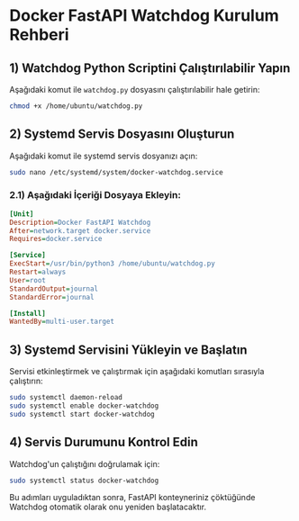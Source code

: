 # Docker FastAPI Watchdog Kurulum Rehberi

## 1) Watchdog Python Scriptini Çalıştırılabilir Yapın
Aşağıdaki komut ile `watchdog.py` dosyasını çalıştırılabilir hale getirin:
```bash
chmod +x /home/ubuntu/watchdog.py
```

## 2) Systemd Servis Dosyasını Oluşturun
Aşağıdaki komut ile systemd servis dosyanızı açın:
```bash
sudo nano /etc/systemd/system/docker-watchdog.service
```

### 2.1) Aşağıdaki İçeriği Dosyaya Ekleyin:
```ini
[Unit]
Description=Docker FastAPI Watchdog
After=network.target docker.service
Requires=docker.service

[Service]
ExecStart=/usr/bin/python3 /home/ubuntu/watchdog.py
Restart=always
User=root
StandardOutput=journal
StandardError=journal

[Install]
WantedBy=multi-user.target
```

## 3) Systemd Servisini Yükleyin ve Başlatın
Servisi etkinleştirmek ve çalıştırmak için aşağıdaki komutları sırasıyla çalıştırın:
```bash
sudo systemctl daemon-reload
sudo systemctl enable docker-watchdog
sudo systemctl start docker-watchdog
```

## 4) Servis Durumunu Kontrol Edin
Watchdog'un çalıştığını doğrulamak için:
```bash
sudo systemctl status docker-watchdog
```

Bu adımları uyguladıktan sonra, FastAPI konteyneriniz çöktüğünde Watchdog otomatik olarak onu yeniden başlatacaktır.

